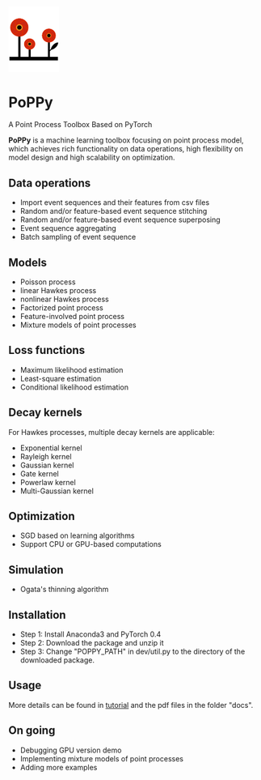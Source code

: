 <img src="./docs/poppy_logo.png" width="100">

# PoPPy
A Point Process Toolbox Based on PyTorch

**PoPPy** is a machine learning toolbox focusing on point process model, which achieves rich functionality on data operations, high flexibility on model design and high scalability on optimization.


## Data operations

* Import event sequences and their features from csv files
* Random and/or feature-based event sequence stitching
* Random and/or feature-based event sequence superposing
* Event sequence aggregating
* Batch sampling of event sequence


## Models

* Poisson process
* linear Hawkes process
* nonlinear Hawkes process
* Factorized point process
* Feature-involved point process
* Mixture models of point processes


## Loss functions

* Maximum likelihood estimation
* Least-square estimation
* Conditional likelihood estimation


## Decay kernels

For Hawkes processes, multiple decay kernels are applicable:
* Exponential kernel
* Rayleigh kernel
* Gaussian kernel
* Gate kernel
* Powerlaw kernel
* Multi-Gaussian kernel


## Optimization

* SGD based on learning algorithms
* Support CPU or GPU-based computations


## Simulation
* Ogata's thinning algorithm


## Installation
* Step 1: Install Anaconda3 and PyTorch 0.4
* Step 2: Download the package and unzip it
* Step 3: Change "POPPY_PATH" in dev/util.py to the directory of the downloaded package.

## Usage
More details can be found in [tutorial](https://arxiv.org/pdf/1810.10122.pdf) and the pdf files in the folder "docs". 

## On going 
* Debugging GPU version demo
* Implementing mixture models of point processes
* Adding more examples

